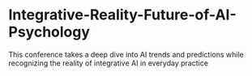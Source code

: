 # Integrative-Reality-Future-of-AI-Psychology
This conference takes a deep dive into AI trends and predictions while recognizing the reality of integrative AI in everyday practice
